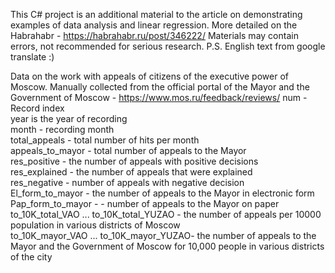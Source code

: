 This C# project is an additional material to the article on
demonstrating examples of data analysis and linear regression. 
More detailed on the Habrahabr - https://habrahabr.ru/post/346222/ 
Materials may contain errors, not recommended for serious research.
P.S. English text from google translate :)


Data on the work with appeals of citizens of the executive power of Moscow. 
Manually collected from the official 
portal of the Mayor and the Government of Moscow - https://www.mos.ru/feedback/reviews/
num - Record index  
year is the year of recording  
month - recording month  
total_appeals - total number of hits per month  
appeals_to_mayor - total number of appeals to the Mayor  
res_positive - the number of appeals with positive decisions  
res_explained - the number of appeals that were explained  
res_negative - number of appeals with negative decision  
El_form_to_mayor - the number of appeals to the Mayor in electronic form  
Pap_form_to_mayor - - number of appeals to the Mayor on paper  
 to_10K_total_VAO ... to_10K_total_YUZAO - the number of appeals per 10000 population in various districts of Moscow  
to_10K_mayor_VAO ... to_10K_mayor_YUZAO- the number of appeals to the Mayor and the Government of Moscow
 for 10,000 people in various districts of the city